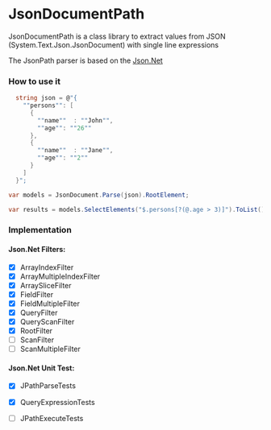 # JsonDocumentPath
JsonDocumentPath is a class library to extract values from JSON (System.Text.Json.JsonDocument) with single line expressions

The JsonPath parser is based on the [Json.Net](https://github.com/JamesNK/Newtonsoft.Json)

### How to use it

```csharp
  string json = @"{
    ""persons"": [
      {
        ""name""  : ""John"",
        ""age"": ""26""
      },
      {
        ""name""  : ""Jane"",
        ""age"": ""2""
      }
    ]
  }";

var models = JsonDocument.Parse(json).RootElement;

var results = models.SelectElements("$.persons[?(@.age > 3)]").ToList();
```

### Implementation
#### Json.Net Filters:
- [x] ArrayIndexFilter
- [x] ArrayMultipleIndexFilter
- [x] ArraySliceFilter
- [x] FieldFilter
- [x] FieldMultipleFilter
- [x] QueryFilter
- [x] QueryScanFilter
- [x] RootFilter
- [ ] ScanFilter
- [ ] ScanMultipleFilter

#### Json.Net Unit Test:
- [x] JPathParseTests
- [x] QueryExpressionTests
- [ ] JPathExecuteTests

